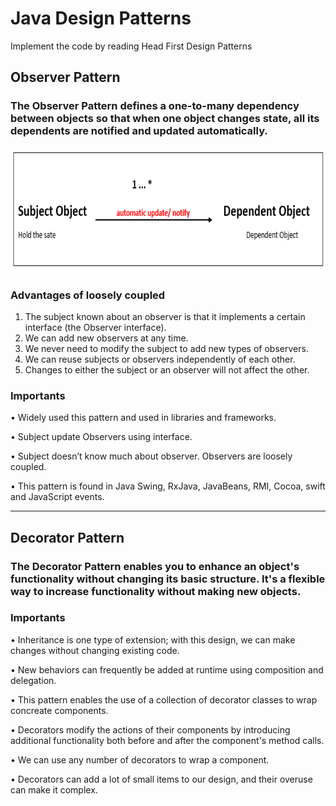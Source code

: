# Java Design Patterns
Implement the code by reading Head First Design Patterns

## Observer Pattern

### The Observer Pattern defines a one-to-many dependency between objects so that when one object changes state, all its dependents are notified and updated automatically.

<div align="center">
<img src="https://github.com/TharinduWeerasinghe/design-patterns/blob/master/Assets/observer_img.png" width="auto" height="200px">
</div>

### Advantages of loosely coupled
1.	The subject known about an observer is that it implements a certain interface (the Observer interface).
2.	We can add new observers at any time.
3.	We never need to modify the subject to add new types of observers.
4.	We can reuse subjects or observers independently of each other.
5.	Changes to either the subject or an observer will not affect the other.


### Importants
•	Widely used this pattern and used in libraries and frameworks.

•	Subject update Observers using interface.

•	Subject doesn’t know much about observer. Observers are loosely coupled.

•	This pattern is found in Java Swing, RxJava, JavaBeans, RMI, Cocoa, swift and JavaScript events.

<hr>

## Decorator Pattern

### The Decorator Pattern enables you to enhance an object's functionality without changing its basic structure. It's a flexible way to increase functionality without making new objects.

### Importants
•	Inheritance is one type of extension; with this design, we can make changes without changing existing code.

•	New behaviors can frequently be added at runtime using composition and delegation.

•	This pattern enables the use of a collection of decorator classes to wrap concreate components.

•	Decorators modify the actions of their components by introducing additional functionality both before and after the component's method calls.

•	We can use any number of decorators to wrap a component.

•	Decorators can add a lot of small items to our design, and their overuse can make it complex.

